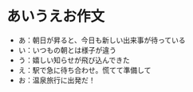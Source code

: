 # あいうえお作文
- あ：朝日が昇ると、今日も新しい出来事が待っている
- い：いつもの朝とは様子が違う
- う：嬉しい知らせが飛び込んできた
- え：駅で急に待ち合わせ。慌てて準備して
- お：温泉旅行に出発だ！
